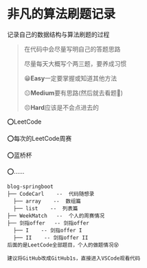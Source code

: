 # 非凡的算法刷题记录

记录自己的数据结构与算法刷题的过程
> 在代码中会尽量写明自己的答题思路
> 
> 尽量每天大概写个两三题，要养成习惯
> 
> 😁**Easy**一定要掌握或知道其他方法
> 
> 😐**Medium**要有思路(然后就去看题🤔)
> 
> 😣**Hard**应该是不会点进去的

⭕LeetCode

⭕每次的LeetCode周赛

⭕蓝桥杯

⭕......

```
blog-springboot
├── CodeCarl    --  代码随想录
  ├── array    --  数组篇
  ├── list    --  列表篇
├── WeekMatch   --  个人的周赛情况
├── 剑指offer   -- 剑指offer
  ├── I    -- 剑指offer I
  ├── II    -- 剑指offer II
后面的是LeetCode全部题目，个人的做题情况😵

建议将GitHub改成GitHub1s，直接进入VSCode观看代码
```
